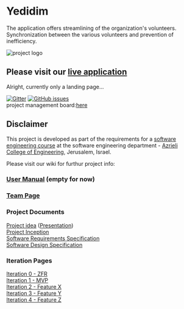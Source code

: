 # Yedidim

The application offers streamlining of the organization's volunteers. Synchronization between the various volunteers and prevention of inefficiency.

![project logo](https://raw.githubusercontent.com/malkals/our-project/master/%D7%9C%D7%95%D7%92%D7%95%20%D7%99%D7%93%D7%99%D7%93%D7%99%D7%9D.png)

## Please visit our [live application](https://yedidim-project.firebaseapp.com/)
Alright, currently only a landing page...

[![Gitter](https://badges.gitter.im/Join%20Chat.svg)](https://gitter.im/yedidim_group/Lobby)
[![GitHub issues](https://img.shields.io/github/issues/jce-il/our-project.svg?style=flat)](https://github.com/malkals/our-project/issues) </br>
project management board:[here](https://github.com/malkals/Yedidim/projects/1)

## Disclaimer
This project is developed as part of the requirements for a [software engineering course](https://github.com/jce-il/se-class/wiki) at the software engineering department - [Azrieli College of Engineering](http://www.jce.ac.il/), Jerusalem, Israel.

Please visit our wiki for furthur project info: 

### [User Manual](https://github.com/malkals/our-project/wiki/User-Manual) (empty for now)
 
### [Team Page](https://github.com/malkals/our-project/wiki/Team-page)

### Project Documents
 [Project idea](https://drive.google.com/file/d/0ByckaStEeMspWG5hUjcyeTJKZm8/view) ([Presentation](https://drive.google.com/file/d/0ByckaStEeMspTXF4VU8yMVlnTGc/view))<br>
 [Project Inception](https://github.com/malkals/Yedidim/wiki/Inception)<br>
 [Software Requirements Specification](https://github.com/malkals/Yedidim/wiki/SRS--software-requirements-specifications)<br>
 [Software Design Specification](https://github.com/malkals/Yedidim/wiki/SDS-Software-Design-Specifications)
 
 ### Iteration Pages
 [Iteration 0 - ZFR](https://github.com/malkals/Yedidim/wiki/Iteration-0-ZFR)<br>
  [Iteration 1 - MVP](https://github.com/malkals/Yedidim/wiki/Iteration-1-MVP)<br>
 [Iteration 2 - Feature X](https://github.com/malkals/Yedidim/wiki/Iteration-2---Feature-X)<br>
  [Iteration 3 - Feature Y]()<br>
 [Iteration 4 - Feature Z]()
